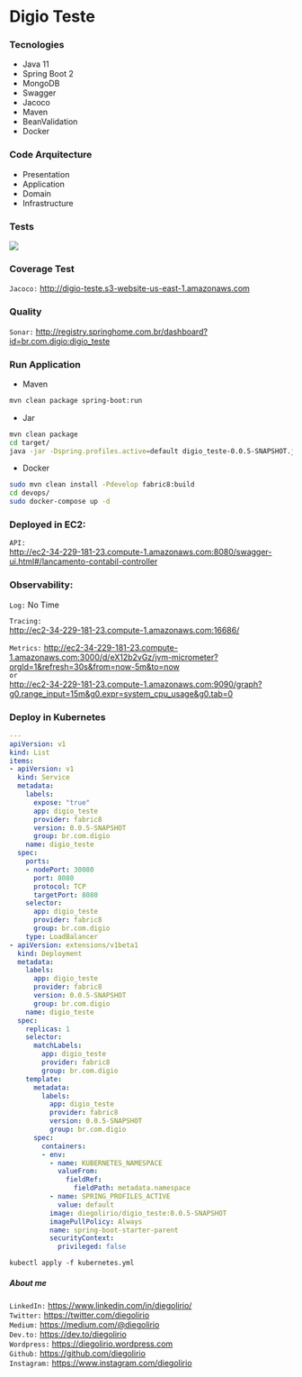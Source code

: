 # Digio Teste

### Tecnologies   

- Java 11 
- Spring Boot 2 
- MongoDB 
- Swagger 
- Jacoco 
- Maven 
- BeanValidation
- Docker

### Code Arquitecture

- Presentation
- Application
- Domain
- Infrastructure

### Tests

![](https://i1.wp.com/www.mountaingoatsoftware.com/uploads/blog/Testpyramid.jpg ) 

### Coverage Test

`Jacoco:` http://digio-teste.s3-website-us-east-1.amazonaws.com   

### Quality

`Sonar:` http://registry.springhome.com.br/dashboard?id=br.com.digio:digio_teste   

### Run Application

- Maven
```sh
mvn clean package spring-boot:run
```

- Jar
```sh
mvn clean package
cd target/
java -jar -Dspring.profiles.active=default digio_teste-0.0.5-SNAPSHOT.jar
```

- Docker
```sh
sudo mvn clean install -Pdevelop fabric8:build 
cd devops/
sudo docker-compose up -d
```

### Deployed in EC2:   
`API:`    
http://ec2-34-229-181-23.compute-1.amazonaws.com:8080/swagger-ui.html#/lancamento-contabil-controller   
   
### Observability:   
`Log:` No Time   
         
`Tracing:`    
http://ec2-34-229-181-23.compute-1.amazonaws.com:16686/   
             
`Metrics:` http://ec2-34-229-181-23.compute-1.amazonaws.com:3000/d/eX12b2vGz/jvm-micrometer?orgId=1&refresh=30s&from=now-5m&to=now    
`or`      
 http://ec2-34-229-181-23.compute-1.amazonaws.com:9090/graph?g0.range_input=15m&g0.expr=system_cpu_usage&g0.tab=0   
         
   
### Deploy in Kubernetes

```yaml
---
apiVersion: v1
kind: List
items:
- apiVersion: v1
  kind: Service
  metadata:
    labels:
      expose: "true"
      app: digio_teste
      provider: fabric8
      version: 0.0.5-SNAPSHOT
      group: br.com.digio
    name: digio_teste
  spec:
    ports:
    - nodePort: 30080
      port: 8080
      protocol: TCP
      targetPort: 8080
    selector:
      app: digio_teste
      provider: fabric8
      group: br.com.digio
    type: LoadBalancer
- apiVersion: extensions/v1beta1
  kind: Deployment
  metadata:
    labels:
      app: digio_teste
      provider: fabric8
      version: 0.0.5-SNAPSHOT
      group: br.com.digio
    name: digio_teste
  spec:
    replicas: 1
    selector:
      matchLabels:
        app: digio_teste
        provider: fabric8
        group: br.com.digio
    template:
      metadata:
        labels:
          app: digio_teste
          provider: fabric8
          version: 0.0.5-SNAPSHOT
          group: br.com.digio
      spec:
        containers:
        - env:
          - name: KUBERNETES_NAMESPACE
            valueFrom:
              fieldRef:
                fieldPath: metadata.namespace
          - name: SPRING_PROFILES_ACTIVE
            value: default
          image: diegolirio/digio_teste:0.0.5-SNAPSHOT
          imagePullPolicy: Always
          name: spring-boot-starter-parent
          securityContext:
            privileged: false
```   

```shell script
kubectl apply -f kubernetes.yml
```


##### About me
`LinkedIn:` https://www.linkedin.com/in/diegolirio/   
`Twitter:` https://twitter.com/diegolirio   
`Medium:` https://medium.com/@diegolirio     
`Dev.to:` https://dev.to/diegolirio      
`Wordpress:` https://diegolirio.wordpress.com   
`Github:` https://github.com/diegolirio       
`Instagram:` https://www.instagram.com/diegolirio        
